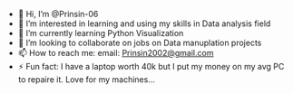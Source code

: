 - 👋 Hi, I’m @Prinsin-06
- 👀 I’m interested in learning and using my skills in Data analysis field
- 🌱 I’m currently learning Python Visualization
- 💞️ I’m looking to collaborate on jobs on Data manuplation projects
- 📫 How to reach me: email: Prinsin2002@gmail.com
- ⚡ Fun fact: I have a laptop worth 40k but I put my money on my avg PC to repaire it. Love for my machines...

<!---
Prinsin-06/Prinsin-06 is a ✨ special ✨ repository because its `README.md` (this file) appears on your GitHub profile.
You can click the Preview link to take a look at your changes.
--->
